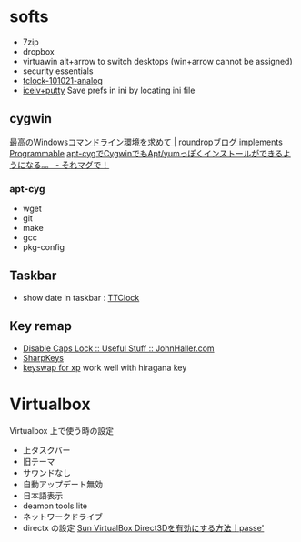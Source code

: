 softs
=====

* 7zip
* dropbox
* virtuawin alt+arrow to switch desktops (win+arrow cannot be assigned)
* security essentials
* [tclock-101021-analog](http://www22.atpages.jp/tclock2ch/x64.html)
* [iceiv+putty](http://ice.hotmint.com/putty/)
Save prefs in ini by locating ini file


cygwin
------

[最高のWindowsコマンドライン環境を求めて | roundropブログ implements Programmable](http://blog.roundrop.jp/show/34)
[apt-cygでCygwinでもApt/yumっぽくインストールができるようになる。。 - それマグで！](http://takuya-1st.hatenablog.jp/entry/20110205/1296887435)


### apt-cyg

* wget
* git
* make
* gcc
* pkg-config


Taskbar
-------

* show date in taskbar : [TTClock](http://chihiro718.jpn.org/JPN/software.html)


Key remap
-------------

* [Disable Caps Lock :: Useful Stuff :: JohnHaller.com](http://johnhaller.com/jh/useful_stuff/disable_caps_lock/)
* [SharpKeys](http://sharpkeys.codeplex.com/)
* [keyswap for xp](http://www.asahi-net.or.jp/~ee7k-nsd/)
work well with hiragana key



Virtualbox
==========

Virtualbox 上で使う時の設定

* 上タスクバー
* 旧テーマ
* サウンドなし
* 自動アップデート無効
* 日本語表示
* deamon tools lite
* ネットワークドライブ
* directx の設定 [Sun VirtualBox Direct3Dを有効にする方法｜passe'](http://ameblo.jp/ef-gc35-3223/entry-10343421443.html)
